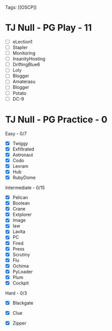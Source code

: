 Tags: [[OSCP]]
# TJ Null - PG Play - 11
- [ ] eLection1
- [ ] Stapler
- [ ] Monitoring
- [ ] InsanityHosting
- [ ] DriftingBlue6
- [ ] Loly
- [ ] Blogger
- [ ] Amaterasu
- [ ] Blogger
- [ ] Potato
- [ ] DC-9
# TJ Null - PG Practice - 0
Easy - 0/7
- [x] Twiggy
- [x] Exfiltrated
- [x] Astronaut
- [x] Codo
- [x] Levram
- [x] Hub
- [x] RubyDome

Intermediate - 0/15
- [x] Pelican
- [x] Boolean
- [x] Crane
- [x] Extplorer
- [x] Image
- [x] Iaw
- [x] Lavita
- [x] PC
- [x] Fired
- [x] Press
- [x] Scrutiny
- [x] Flu
- [x] Ochima
- [x] PyLoader
- [x] Plum
- [x] Cockpit

Hard - 0/3
- [x] Blackgate
- [x] Clue
- [x] Zipper


